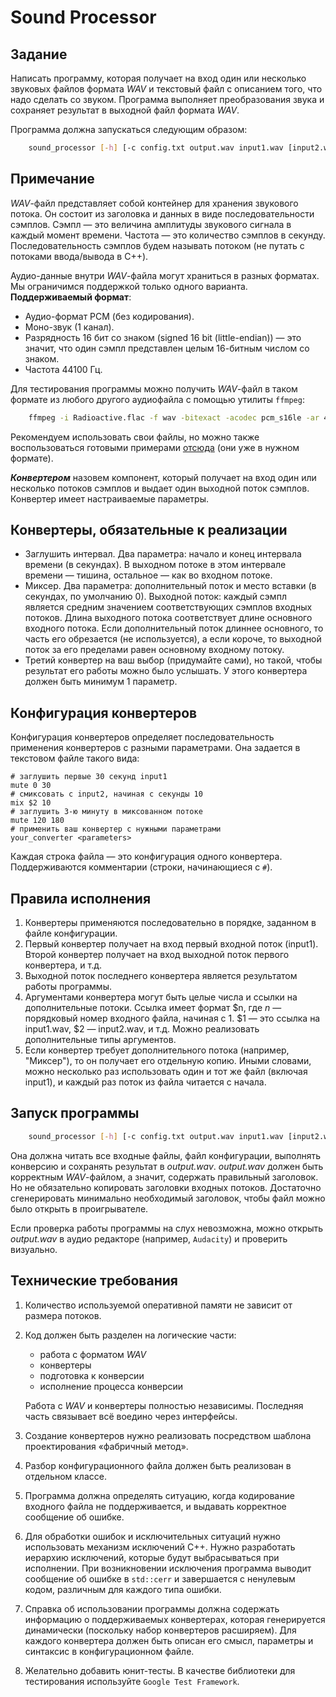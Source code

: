 # Sound Processor

## Задание

Написать программу, которая получает на вход один или несколько звуковых файлов формата *WAV* и текстовый файл с описанием того, что надо сделать со звуком. Программа выполняет преобразования звука и сохраняет результат в выходной файл формата *WAV*.

Программа должна запускаться следующим образом:

```Bash
	sound_processor [-h] [-c config.txt output.wav input1.wav [input2.wav …]]
```

## Примечание

*WAV*-файл представляет собой контейнер для хранения звукового потока. Он состоит из заголовка и данных в виде последовательности сэмплов. Сэмпл — это величина амплитуды звукового сигнала в каждый момент времени. Частота — это количество сэмплов в секунду. Последовательность сэмплов будем называть потоком (не путать с потоками ввода/вывода в C++).

Аудио-данные внутри *WAV*-файла могут храниться в разных форматах. Мы ограничимся поддержкой только одного варианта. **Поддерживаемый формат**:

- Аудио-формат PCM (без кодирования).
- Моно-звук (1 канал).
- Разрядность 16 бит со знаком (signed 16 bit (little-endian)) — это значит, что один сэмпл представлен целым 16-битным числом со знаком.
- Частота 44100 Гц.

Для тестирования программы можно получить *WAV*-файл в таком формате из любого другого аудиофайла с помощью утилиты `ffmpeg`:

```Bash
	ffmpeg -i Radioactive.flac -f wav -bitexact -acodec pcm_s16le -ar 44100 -ac 1 "Radioactive_mono_16bit.wav"
```

Рекомендуем использовать свои файлы, но можно также воспользоваться готовыми примерами [отсюда](https://drive.google.com/file/d/1wzvJK09WI7UzXciJLKjWT_w6g4JWruWJ/view) (они уже в нужном формате).

***Конвертером*** назовем компонент, который получает на вход один или несколько потоков сэмплов и выдает один выходной поток сэмплов. Конвертер имеет настраиваемые параметры.

## Конвертеры, обязательные к реализации

- Заглушить интервал. Два параметра: начало и конец интервала времени (в секундах). В выходном потоке в этом интервале времени — тишина, остальное — как во входном потоке.
- Миксер. Два параметра: дополнительный поток и место вставки (в секундах, по умолчанию 0). Выходной поток: каждый сэмпл является средним значением соответствующих сэмплов входных потоков. Длина выходного потока соответствует длине основного входного потока. Eсли дополнительный поток длиннее основного, то часть его обрезается (не используется), а если короче, то выходной поток за его пределами равен основному входному потоку.
- Третий конвертер на ваш выбор (придумайте сами), но такой, чтобы результат его работы можно было услышать. У этого конвертера должен быть минимум 1 параметр.

## Конфигурация конвертеров

Конфигурация конвертеров определяет последовательность применения конвертеров с разными параметрами. Она задается в текстовом файле такого вида:

	# заглушить первые 30 секунд input1
	mute 0 30
	# смиксовать с input2, начиная с секунды 10
	mix $2 10
	# заглушить 3-ю минуту в миксованном потоке
	mute 120 180
	# применить ваш конвертер с нужными параметрами
	your_converter <parameters>

Каждая строка файла — это конфигурация одного конвертера. Поддерживаются комментарии (строки, начинающиеся с `#`).

## Правила исполнения

1. Конвертеры применяются последовательно в порядке, заданном в файле конфигурации.
2. Первый конвертер получает на вход первый входной поток (input1). Второй конвертер получает на вход выходной поток первого конвертера, и т.д.
3. Выходной поток последнего конвертера является результатом работы программы.
4. Аргументами конвертера могут быть целые числа и ссылки на дополнительные потоки. Ссылка имеет формат $n, где *n* — порядковый номер входного файла, начиная с 1. $1 — это ссылка на input1.wav, $2 — input2.wav, и т.д. Можно реализовать дополнительные типы аргументов.
5. Если конвертер требует дополнительного потока (например, "Миксер"), то он получает его отдельную копию. Иными словами, можно несколько раз использовать один и тот же файл (включая input1), и каждый раз поток из файла читается с начала.

## Запуск программы

```Bash
	sound_processor [-h] [-c config.txt output.wav input1.wav [input2.wav …]]
```

Она должна читать все входные файлы, файл конфигурации, выполнять конверсию и сохранять результат в *output.wav*. *output.wav* должен быть корректным *WAV*-файлом, а значит, содержать правильный заголовок. Но не обязательно копировать заголовки входных потоков. Достаточно сгенерировать минимально необходимый заголовок, чтобы файл можно было открыть в проигрывателе.

Если проверка работы программы на слух невозможна, можно открыть *output.wav* в аудио редакторе (например, `Audacity`) и проверить визуально.

## Технические требования

1. Количество используемой оперативной памяти не зависит от размера потоков. 

2. Код должен быть разделен на логические части: 
	- работа с форматом *WAV*
	- конвертеры
	- подготовка к конверсии
	- исполнение процесса конверсии 

	Работа с *WAV* и конвертеры полностью независимы. Последняя часть связывает всё воедино через интерфейсы.

3. Создание конвертеров нужно реализовать посредством шаблона проектирования «фабричный метод». 

4. Разбор конфигурационного файла должен быть реализован в отдельном классе.

5. Программа должна определять ситуацию, когда кодирование входного файла не поддерживается, и выдавать корректное сообщение об ошибке. 

6. Для обработки ошибок и исключительных ситуаций нужно использовать механизм исключений C++. Нужно разработать иерархию исключений, которые будут выбрасываться при исполнении. При возникновении исключения программа выводит сообщение об ошибке в `std::cerr` и завершается с ненулевым кодом, различным для каждого типа ошибки.

7. Справка об использовании программы должна содержать информацию о поддерживаемых конвертерах, которая генерируется динамически (поскольку набор конвертеров расширяем). Для каждого конвертера должен быть описан его смысл, параметры и синтаксис в конфигурационном файле.
8. Желательно добавить юнит-тесты. В качестве библиотеки для тестирования используйте `Google Test Framework`.
